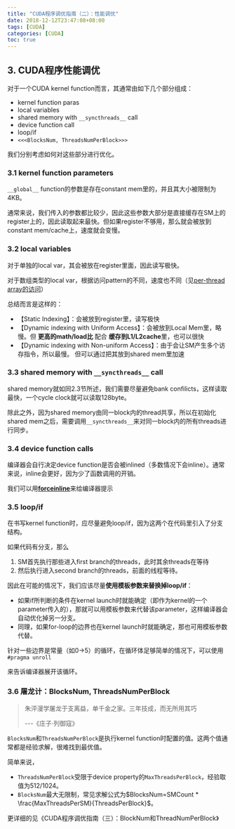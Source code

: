 ```yaml
---
title: "CUDA程序调优指南（二）：性能调优"
date: 2018-12-12T23:47:08+08:00
tags: [CUDA]
categories: [CUDA]
toc: true
---
```


## 3. CUDA程序性能调优

对于一个CUDA kernel function而言，其通常由如下几个部分组成：

- kernel function paras
- local variables
- shared memory with `__syncthreads__` call
- device function call
- loop/if
- `<<<BlocksNum, ThreadsNumPerBlock>>>`

我们分别考虑如何对这些部分进行优化。

### 3.1 kernel function parameters

`__global__` function的参数是存在constant mem里的，并且其大小被限制为4KB。

通常来说，我们传入的参数都比较少，因此这些参数大部分是直接缓存在SM上的register上的，因此读取起来最快。但如果register不够用，那么就会被放到constant mem/cache上，速度就会变慢。

### 3.2 local variables

对于单独的local var，其会被放在register里面，因此读写极快。

对于数组类型的local var，根据访问pattern的不同，速度也不同（见[per-thread array的访问](onenote:#per-thread%20array的访问&section-id={5C77B0DB-D635-4E98-9899-D7852F21785F}&page-id={A9B21393-322A-4EE6-AEA1-D8096233123D}&end&base-path=https://d.docs.live.net/606463c833bea118/Documents/Distribute%20Computing/GPU.one)）

总结而言是这样的：

- 【Static Indexing】：会被放到register里，读写极快
- 【Dynamic indexing with Uniform Access】：会被放到Local Mem里，略慢。但 **更高的math/load比** 配合 **缓存到L1/L2cache**里，也可以很快
- 【Dynamic indexing with Non-uniform Access】：由于会让SM产生多个访存指令，所以最慢。 但可以通过把其放到shared mem里加速

### 3.3 shared memory with `__syncthreads__` call

shared memory就如同2.3节所述，我们需要尽量避免bank confilicts，这样读取最快，一个cycle clock就可以读取128byte。

除此之外，因为shared memory由同一block内的thread共享，所以在初始化shared mem之后，需要调用`__syncthreads__`来对同一block内的所有threads进行同步。

### 3.4 device function calls

编译器会自行决定device function是否会被inlined（多数情况下会inline）。通常来说，inline会更好，因为少了函数调用的开销。

我们可以用[__forceinline__](https://docs.nvidia.com/cuda/cuda-c-programming-guide/index.html#noinline-and-forceinline)来给编译器提示

### 3.5 loop/if

在书写kernel function时，应尽量避免loop/if，因为这两个在代码里引入了分支结构。

如果代码有分支，那么

1. SM首先执行那些进入first branch的threads，此时其余threads在等待
2. 然后执行进入second branch的threads，前面的线程等待。

因此在可能的情况下，我们应该尽量**使用模板参数来替换掉loop/if**：

- 如果if所判断的条件在kernel launch时就能确定（即作为kernel的一个parameter传入的），那就可以用模板参数来代替该parameter，这样编译器会自动优化掉另一分支。
- 同理，如果for-loop的边界也在kernel launch时就能确定，那也可用模板参数代替。

针对一些边界是常量（如0->5）的循环，在循环体足够简单的情况下，可以使用`#pragma unroll`

来告诉编译器展开该循环。

### 3.6 屠龙计：BlocksNum, ThreadsNumPerBlock

> 朱泙漫学屠龙于支离益，单千金之家。三年技成，而无所用其巧
>
> ---《庄子·列御寇》

`BlocksNum`和`ThreadsNumPerBlock`是执行kernel function时配置的值。这两个值通常都是经验求解，很难找到最优值。

简单来说，

- `ThreadsNumPerBlock`受限于device property的`MaxThreadsPerBlock`，经验取值为512/1024。
- `BlocksNum`最大无限制，常见求解公式为$BlocksNum=SMCount * \frac{MaxThreadsPerSM}{ThreadsPerBlock}$。



更详细的见《CUDA程序调优指南（三）：BlockNum和ThreadNumPerBlock》
